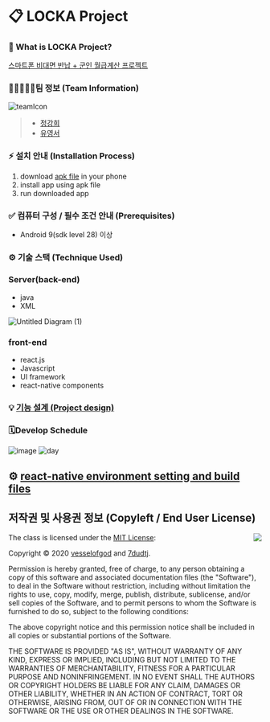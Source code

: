 # 📋 LOCKA Project

### 🚀 What is LOCKA Project?
[스마트폰 비대면 반납 + 군인 월급계산 프로젝트](https://github.com/osamhack2020/APP_LOCKA_DreamY/wiki/Overview)


### 👨🏿‍🤝‍👨🏼팀 정보 (Team Information)
![teamIcon](https://user-images.githubusercontent.com/18081105/96840798-e6c7ed00-1485-11eb-8d42-62cf4a29b24a.jpg)

> * [정강희](https://github.com/vesselofgod)
> * [유영서](https://github.com/7dudtj)


### ⚡️ 설치 안내 (Installation Process)
1. download [apk file](https://github.com/osamhack2020/APP_LOCKA_DreamY/raw/master/android/app/build/outputs/apk/debug/app-debug.apk) in your phone
2. install app using apk file
3. run downloaded app

### ✅ 컴퓨터 구성 / 필수 조건 안내 (Prerequisites)
 - Android 9(sdk level 28) 이상

### ⚙ 기술 스택 (Technique Used)
 ### Server(back-end)
  - java
  - XML

 ![Untitled Diagram (1)](https://user-images.githubusercontent.com/18081105/96946704-14f80c00-151c-11eb-9d30-f5ddf3af9041.png)

 ### front-end
  -  react.js
  -  Javascript
  -  UI framework
  -  react-native components

### 💡 [기능 설계 (Project design)](https://github.com/osamhack2020/APP_LOCKA_DreamY/wiki/Project-Design)


### 🗓Develop Schedule

![image](https://user-images.githubusercontent.com/18081105/94388617-8eecdd80-0188-11eb-9f93-b1c2469cd182.png)
![day](https://user-images.githubusercontent.com/67851701/95667787-b50d7700-0ba5-11eb-93ea-83a19fa00a8e.PNG)



## ⚙ [react-native environment setting and build files](https://github.com/osamhack2020/APP_LOCKA_DreamY/wiki/how-to-setting-environment-and-build-files)


## 저작권 및 사용권 정보 (Copyleft / End User License)

<img align="right" src="http://opensource.org/trademarks/opensource/OSI-Approved-License-100x137.png">

The class is licensed under the [MIT License](http://opensource.org/licenses/MIT):

Copyright &copy; 2020 [vesselofgod](http://www.github.com/vesselofgod) and [7dudtj](https://github.com/7dudtj).

Permission is hereby granted, free of charge, to any person obtaining a copy of this software and associated documentation files (the "Software"), to deal in the Software without restriction, including without limitation the rights to use, copy, modify, merge, publish, distribute, sublicense, and/or sell copies of the Software, and to permit persons to whom the Software is furnished to do so, subject to the following conditions:

The above copyright notice and this permission notice shall be included in all copies or substantial portions of the Software.

THE SOFTWARE IS PROVIDED "AS IS", WITHOUT WARRANTY OF ANY KIND, EXPRESS OR IMPLIED, INCLUDING BUT NOT LIMITED TO THE WARRANTIES OF MERCHANTABILITY, FITNESS FOR A PARTICULAR PURPOSE AND NONINFRINGEMENT. IN NO EVENT SHALL THE AUTHORS OR COPYRIGHT HOLDERS BE LIABLE FOR ANY CLAIM, DAMAGES OR OTHER LIABILITY, WHETHER IN AN ACTION OF CONTRACT, TORT OR OTHERWISE, ARISING FROM, OUT OF OR IN CONNECTION WITH THE SOFTWARE OR THE USE OR OTHER DEALINGS IN THE SOFTWARE.
